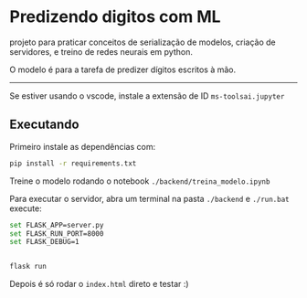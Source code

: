 # Predizendo digitos com ML

projeto para praticar conceitos de serialização de modelos, criação de servidores, e treino de redes neurais em python.

O modelo é para a tarefa de predizer dígitos escritos à mão.

-----

Se estiver usando o vscode, instale a extensão de ID `ms-toolsai.jupyter`

## Executando

Primeiro instale as dependências com:

```bash
pip install -r requirements.txt
```

Treine o modelo rodando o notebook `./backend/treina_modelo.ipynb`

Para executar o servidor, abra um terminal na pasta `./backend` e `./run.bat` execute:

```bash
set FLASK_APP=server.py
set FLASK_RUN_PORT=8000
set FLASK_DEBUG=1


flask run
```

Depois é só rodar o `index.html` direto e testar :)

